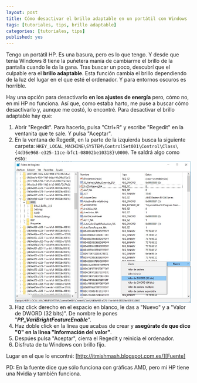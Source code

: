 ```yaml
---
layout: post
title: Cómo desactivar el brillo adaptable en un portátil con Windows
tags: [tutoriales, tips, brillo adaptable]
categories: [tutoriales, tips]
published: yes
---
```

Tengo un portátil HP. Es una basura, pero es lo que tengo. Y desde que tenía Windows 8 tiene la puñetera manía de cambiarme el brillo de la pantalla cuando le da la gana. Tras buscar un poco, descubrí que el culpable era el **brillo adaptable**. Esta función cambia el brillo dependiendo de la luz del lugar en el que esté el ordenador. Y para entornos oscuros es horrible.

Hay una opción para desactivarlo **en los ajustes de energía** pero, cómo no, en mi HP no funciona. Así que, como estaba harto, me puse a buscar cómo desactivarlo y, aunque me costó, lo encontré. Para desactivar el brillo adaptable hay que:

1. Abrir "Regedit". Para hacerlo, pulsa "Ctrl+R" y escribe "Regedit" en la ventanita que te sale. Y pulsa "Aceptar".
2. En la ventana de Regedit, en la parte de la izquierda busca la siguiente carpeta: `HKEY_LOCAL_MACHINE\SYSTEM\ControlSet001\Control\Class\{4d36e968-e325-11ce-bfc1-08002be10318}\0000`. Te saldrá algo como esto:![Si no te sale la imagen, algo se ha escacharrao.](/img/brillo_regedit.jpg "Si no te sale algo como esto, vuelve a empezar.")
3. Haz click derecho en el espacio en blanco, le das a "Nuevo" y a "Valor de DWORD (32 bits)". De nombre le pones "***PP_VariBrightFeatureEnable***".
4. Haz doble click en la línea que acabas de crear y **asegúrate de que dice "0" en la línea "Información del valor"**.
5. Despúes pulsa "Aceptar", cierra el Regedit y reinicia el ordenador.
6. Disfruta de tu Windows con brillo fijo.


Lugar en el que lo encontré: [http://itmishmash.blogspot.com.es/][Fuente]

PD: En la fuente dice que sólo funciona con gráficas AMD, pero mi HP tiene una Nvidia y también funciona.

[Fuente]: http://itmishmash.blogspot.com.es/2014/04/how-do-i-disable-auto-brightness-on.html
